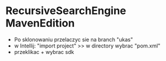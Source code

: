 # RecursiveSearchEngine MavenEdition

* Po sklonowaniu przelaczyc sie na branch "ukas"
* w Intellij: "import project" >> w directory wybrac "pom.xml"
* przeklikac + wybrac sdk
